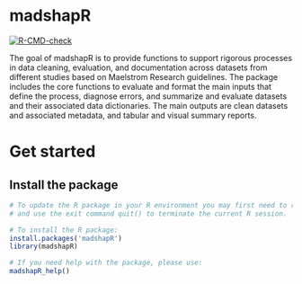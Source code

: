 
<!-- README.md is generated from README.Rmd. Please edit that file -->

# madshapR

<!-- badges: start -->

[![R-CMD-check](https://github.com/maelstrom-research/madshapR/actions/workflows/R-CMD-check.yaml/badge.svg)](https://github.com/maelstrom-research/madshapR/actions/workflows/R-CMD-check.yaml)
<!-- badges: end -->

The goal of madshapR is to provide functions to support rigorous
processes in data cleaning, evaluation, and documentation across
datasets from different studies based on Maelstrom Research guidelines.
The package includes the core functions to evaluate and format the main
inputs that define the process, diagnose errors, and summarize and
evaluate datasets and their associated data dictionaries. The main
outputs are clean datasets and associated metadata, and tabular and
visual summary reports.

# Get started

## Install the package

``` r
# To update the R package in your R environment you may first need to remove it, 
# and use the exit command quit() to terminate the current R session.

# To install the R package:
install.packages('madshapR')
library(madshapR) 

# If you need help with the package, please use:
madshapR_help()
```
